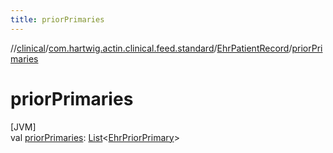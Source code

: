 ```yaml
---
title: priorPrimaries
---
```

//[clinical](../../../index.html)/[com.hartwig.actin.clinical.feed.standard](../index.html)/[EhrPatientRecord](index.html)/[priorPrimaries](prior-primaries.html)



# priorPrimaries



[JVM]\
val [priorPrimaries](prior-primaries.html): [List](https://kotlinlang.org/api/latest/jvm/stdlib/kotlin.collections/-list/index.html)&lt;[EhrPriorPrimary](../-ehr-prior-primary/index.html)&gt;




